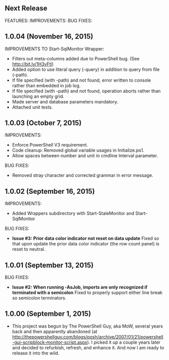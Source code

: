 ## Next Release

FEATURES:
IMPROVEMENTS:
BUG FIXES:

## 1.0.04 (November 16, 2015)

IMPROVEMENTS TO Start-SqlMonitor Wrapper:
  - Filters out meta-columns added due to PowerShell bug. (See http://bit.ly/1H3vFtl)
  - Added option to use literal query (-query) in addition to query from file (-path).
  - If file specified (with -path) and not found, error written 
    to console rather than embedded in job log.
  - If file specified (with -path) and not found, operation aborts
    rather than launching an empty grid.
  - Made server and database parameters mandatory.
  - Attached unit tests.


## 1.0.03 (October 7, 2015)

IMPROVEMENTS:
  - Enforce PowerShell V3 requirement.
  - Code cleanup: Removed global variable usages in Initialize.ps1.
  - Allow spaces between number and unit in cmdline Interval parameter.

BUG FIXES:
  - Removed stray character and corrected grammar in error message.


## 1.0.02 (September 16, 2015)

IMPROVEMENTS:
  - Added Wrappers subdirectory with Start-StaleMonitor and Start-SqlMonitor

BUG FIXES:
  - **Issue #3: Prior data color indicator not reset on data update**
    Fixed so that upon update the prior data color indicator (the row count panel) is reset to neutral.


## 1.0.01 (September 13, 2015)

BUG FIXES:
  - **Issue #2: When running -AsJob, imports are only recognized if terminated with a semicolon**
    Fixed to properly support either line break so semicolon terminators.


## 1.0.00 (September 1, 2015)

  - This project was begun by The PowerShell Guy, aka MoW, several years back and then apparently abandoned
    (at http://thepowershellguy.com/blogs/posh/archive/2007/01/21/powershell-gui-scripblock-monitor-script.aspx).
    I picked it up a couple years later and decided to refurbish, refresh, and enhance it.
	And now I am ready to release it into the wild.
